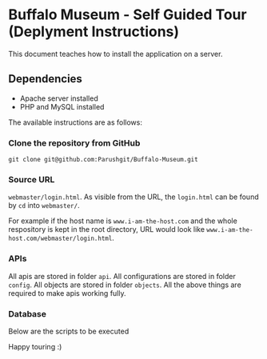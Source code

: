 # Buffalo Museum - Self Guided Tour (Deplyment Instructions)
This document teaches how to install the application on a server. 

## Dependencies
- Apache server installed
- PHP and MySQL installed

The available instructions are as follows:

### Clone the repository from GitHub
`git clone git@github.com:Parushgit/Buffalo-Museum.git`

### Source URL
`webmaster/login.html`. As visible from the URL, the `login.html` can be found by `cd` into `webmaster/`.

For example if the host name is `www.i-am-the-host.com` and the whole respository is kept in the root directory, URL would look like `www.i-am-the-host.com/webmaster/login.html`.

### APIs
All apis are stored in folder `api`. 
All configurations are stored in folder `config`.
All objects are stored in folder `objects`.
All the above things are required to make apis working fully.

### Database
Below are the scripts to be executed

Happy touring :)

